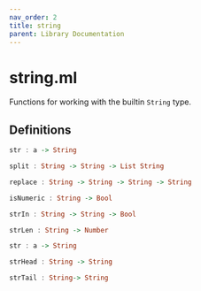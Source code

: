 ```yaml
---
nav_order: 2
title: string
parent: Library Documentation
---
```


# string.ml

Functions for working with the builtin `String` type.


## Definitions

```haskell
str : a -> String
```




```haskell
split : String -> String -> List String
```




```haskell
replace : String -> String -> String -> String
```




```haskell
isNumeric : String -> Bool
```




```haskell
strIn : String -> String -> Bool
```




```haskell
strLen : String -> Number
```




```haskell
str : a -> String
```




```haskell
strHead : String -> String
```




```haskell
strTail : String-> String
```




